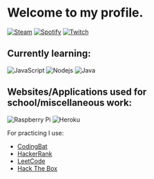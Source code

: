 # Welcome to my profile.
<a href="https://steamcommunity.com/id/saracenRL/" target="_blank"><img src="https://img.shields.io/badge/Steam-000000?style=for-the-badge&logo=steam&logoColor=white" alt="Steam"></a>
<a href="https://www.spotify.com/us/" target="_blank"><img src="https://img.shields.io/badge/Spotify-1ED760?&style=for-the-badge&logo=spotify&logoColor=white" alt="Spotify"></a>
<a href="https://www.twitch.tv/saracen_rl" target="_blank"><img src="https://img.shields.io/badge/Twitch-9146FF?style=for-the-badge&logo=twitch&logoColor=white" alt="Twitch"></a>



## Currently learning:

![JavaScript](https://img.shields.io/badge/-JavaScript-black?style=flat-square&logo=javascript)
![Nodejs](https://img.shields.io/badge/-Nodejs-black?style=flat-square&logo=Node.js)
![Java](https://img.shields.io/badge/-java-E34A86?style=flat-square&logo=java)

## Websites/Applications used for school/miscellaneous work:

![Raspberry Pi](https://img.shields.io/badge/-Raspberry%20Pi-C51A4A?style=flat-square&logo=Raspberry-Pi)
![Heroku](https://img.shields.io/badge/-Heroku-430098?style=flat-square&logo=heroku)

For practicing I use:

* [CodingBat](https://codingbat.com/java)
* [HackerRank](https://www.hackerrank.com/dashboard)
* [LeetCode](https://leetcode.com/)
* [Hack The Box](https://www.hackthebox.com/)

<!--
**JSusak/JSusak** is a ✨ _special_ ✨ repository because its `README.md` (this file) appears on your GitHub profile.

Here are some ideas to get you started:

- 🔭 I’m currently working on ...
- 🌱 I’m currently learning ...
- 👯 I’m looking to collaborate on ...
- 🤔 I’m looking for help with ...
- 💬 Ask me about ...
- 📫 How to reach me: ...
- 😄 Pronouns: ...
- ⚡ Fun fact: ...
-->
